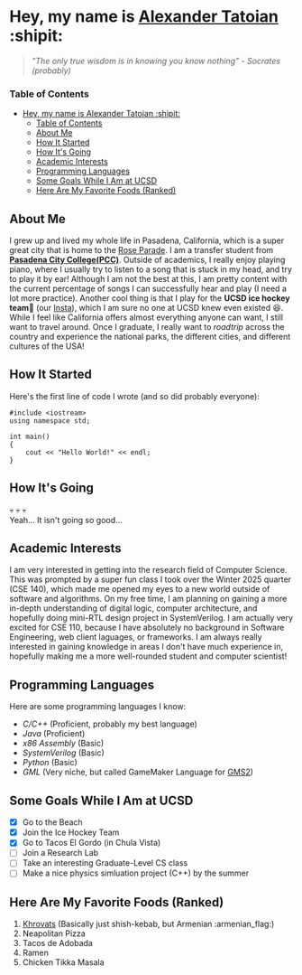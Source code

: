 # Hey, my name is [Alexander Tatoian](./photo.jpg) :shipit:
> _"The only true wisdom is in knowing you know nothing" - Socrates (probably)_
### Table of Contents
- [Hey, my name is Alexander Tatoian :shipit:](#hey-my-name-is-alexander-tatoian-shipit)
    - [Table of Contents](#table-of-contents)
  - [About Me](#about-me)
  - [How It Started](#how-it-started)
  - [How It's Going](#how-its-going)
  - [Academic Interests](#academic-interests)
  - [Programming Languages](#programming-languages)
  - [Some Goals While I Am at UCSD](#some-goals-while-i-am-at-ucsd)
  - [Here Are My Favorite Foods (Ranked)](#here-are-my-favorite-foods-ranked)

## About Me
I grew up and lived my whole life in Pasadena, California, which is a super great city that is home to the [Rose Parade](https://tournamentofroses.com/).
I am a transfer student from **[Pasadena City College(PCC)](pasadena.edu)**. Outside of academics, I really enjoy playing piano, where I usually try to listen to a song that is stuck in my head, and try to play it by ear! Although I am not the best at this, I am pretty content with the current percentage of songs I can successfully hear and play (I need a lot more practice). Another cool thing 
is that I play for the **UCSD ice hockey team**:ice_hockey: (our [Insta](https://www.instagram.com/accounts/login/?next=https%3A%2F%2Fwww.instagram.com%2Fucsdicehockey%2F%3Fhl%3Den&is_from_rle)), which I am sure no one at UCSD knew even existed :laughing:. While I feel like California offers almost everything anyone can want, I still want to travel around. Once I graduate, I really want to _roadtrip_ across the country and experience the national parks, the different cities, and different cultures of the USA!
## How It Started
Here's the first line of code I wrote (and so did probably everyone):
```
#include <iostream>
using namespace std;

int main()
{
    cout << "Hello World!" << endl;
}
```
## How It's Going
:skull: :skull: :skull:\
Yeah... It isn't going so good...
## Academic Interests
I am very interested in getting into the research field of Computer Science. This was prompted by a super fun class I took over the Winter 2025 quarter (CSE 140), which made me opened my eyes to a new world outside of software and algorithms. On my free time, I am planning on gaining a more in-depth understanding of digital logic, computer architecture, and hopefully doing mini-RTL design project in SystemVerilog. I am actually very excited for CSE 110, because I have absolutely no background in Software Engineering, web client laguages, or frameworks. I am always really interested in gaining knowledge in areas I don't have much experience in, hopefully making me a more well-rounded student and computer scientist!
## Programming Languages
Here are some programming languages I know:
- _C/C++_ (Proficient, probably my best language)
- _Java_ (Proficient)
- _x86 Assembly_ (Basic)
- _SystemVerilog_ (Basic)
- _Python_ (Basic)
- _GML_ (Very niche, but called GameMaker Language for [GMS2](https://gamemaker.io/en))
## Some Goals While I Am at UCSD
- [x] Go to the Beach
- [x] Join the Ice Hockey Team
- [x] Go to Tacos El Gordo (in Chula Vista)
- [ ] Join a Research Lab
- [ ] Take an interesting Graduate-Level CS class
- [ ] Make a nice physics simluation project (C++) by the summer
## Here Are My Favorite Foods (Ranked)
1. [Khrovats](https://en.wikipedia.org/wiki/Khorovats) (Basically just shish-kebab, but Armenian :armenian_flag:)
2. Neapolitan Pizza
3. Tacos de Adobada
4. Ramen
5. Chicken Tikka Masala

